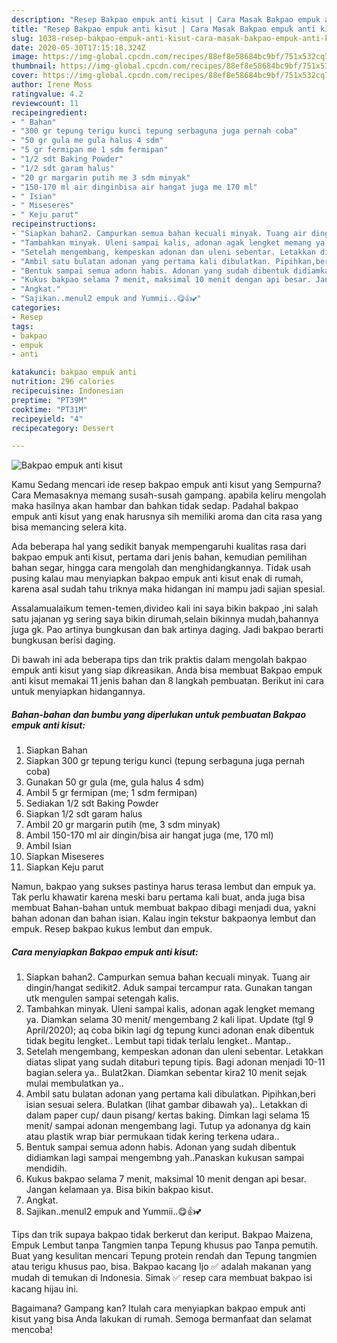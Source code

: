 ```yaml
---
description: "Resep Bakpao empuk anti kisut | Cara Masak Bakpao empuk anti kisut Yang Sempurna"
title: "Resep Bakpao empuk anti kisut | Cara Masak Bakpao empuk anti kisut Yang Sempurna"
slug: 1038-resep-bakpao-empuk-anti-kisut-cara-masak-bakpao-empuk-anti-kisut-yang-sempurna
date: 2020-05-30T17:15:18.324Z
image: https://img-global.cpcdn.com/recipes/88ef8e58684bc9bf/751x532cq70/bakpao-empuk-anti-kisut-foto-resep-utama.jpg
thumbnail: https://img-global.cpcdn.com/recipes/88ef8e58684bc9bf/751x532cq70/bakpao-empuk-anti-kisut-foto-resep-utama.jpg
cover: https://img-global.cpcdn.com/recipes/88ef8e58684bc9bf/751x532cq70/bakpao-empuk-anti-kisut-foto-resep-utama.jpg
author: Irene Moss
ratingvalue: 4.2
reviewcount: 11
recipeingredient:
- " Bahan"
- "300 gr tepung terigu kunci tepung serbaguna juga pernah coba"
- "50 gr gula me gula halus 4 sdm"
- "5 gr fermipan me 1 sdm fermipan"
- "1/2 sdt Baking Powder"
- "1/2 sdt garam halus"
- "20 gr margarin putih me 3 sdm minyak"
- "150-170 ml air dinginbisa air hangat juga me 170 ml"
- " Isian"
- " Miseseres"
- " Keju parut"
recipeinstructions:
- "Siapkan bahan2. Campurkan semua bahan kecuali minyak. Tuang air dingin/hangat sedikit2. Aduk sampai tercampur rata. Gunakan tangan utk mengulen sampai setengah kalis."
- "Tambahkan minyak. Uleni sampai kalis, adonan agak lengket memang ya. Diamkan selama 30 menit/ mengembang 2 kali lipat. Update (tgl 9 April/2020); aq coba bikin lagi dg tepung kunci adonan enak dibentuk tidak begitu lengket.. Lembut tapi tidak terlalu lengket.. Mantap.."
- "Setelah mengembang, kempeskan adonan dan uleni sebentar. Letakkan diatas slipat yang sudah ditaburi tepung tipis. Bagi adonan menjadi 10-11 bagian.selera ya.. Bulat2kan. Diamkan sebentar kira2 10 menit sejak mulai membulatkan ya.."
- "Ambil satu bulatan adonan yang pertama kali dibulatkan. Pipihkan,beri isian sesuai selera. Bulatkan (lihat gambar dibawah ya).. Letakkan di dalam paper cup/ daun pisang/ kertas baking. Dimkan lagi selama 15 menit/ sampai adonan mengembang lagi. Tutup ya adonanya dg kain atau plastik wrap biar permukaan tidak kering terkena udara.."
- "Bentuk sampai semua adonn habis. Adonan yang sudah dibentuk didiamkan lagi sampai mengembng yah..Panaskan kukusan sampai mendidih."
- "Kukus bakpao selama 7 menit, maksimal 10 menit dengan api besar. Jangan kelamaan ya. Bisa bikin bakpao kisut."
- "Angkat."
- "Sajikan..menul2 empuk and Yummii..😋👍💕"
categories:
- Resep
tags:
- bakpao
- empuk
- anti

katakunci: bakpao empuk anti 
nutrition: 296 calories
recipecuisine: Indonesian
preptime: "PT39M"
cooktime: "PT31M"
recipeyield: "4"
recipecategory: Dessert

---
```



![Bakpao empuk anti kisut](https://img-global.cpcdn.com/recipes/88ef8e58684bc9bf/751x532cq70/bakpao-empuk-anti-kisut-foto-resep-utama.jpg)

Kamu Sedang mencari ide resep bakpao empuk anti kisut yang Sempurna? Cara Memasaknya memang susah-susah gampang. apabila keliru mengolah maka hasilnya akan hambar dan bahkan tidak sedap. Padahal bakpao empuk anti kisut yang enak harusnya sih memiliki aroma dan cita rasa yang bisa memancing selera kita.

Ada beberapa hal yang sedikit banyak mempengaruhi kualitas rasa dari bakpao empuk anti kisut, pertama dari jenis bahan, kemudian pemilihan bahan segar, hingga cara mengolah dan menghidangkannya. Tidak usah pusing kalau mau menyiapkan bakpao empuk anti kisut enak di rumah, karena asal sudah tahu triknya maka hidangan ini mampu jadi sajian spesial.

Assalamualaikum temen-temen,divideo kali ini saya bikin bakpao ,ini salah satu jajanan yg sering saya bikin dirumah,selain bikinnya mudah,bahannya juga gk. Pao artinya bungkusan dan bak artinya daging. Jadi bakpao berarti bungkusan berisi daging.


Di bawah ini ada beberapa tips dan trik praktis dalam mengolah bakpao empuk anti kisut yang siap dikreasikan. Anda bisa membuat Bakpao empuk anti kisut memakai 11 jenis bahan dan 8 langkah pembuatan. Berikut ini cara untuk menyiapkan hidangannya.

<!--inarticleads1-->

##### Bahan-bahan dan bumbu yang diperlukan untuk pembuatan Bakpao empuk anti kisut:

1. Siapkan  Bahan
1. Siapkan 300 gr tepung terigu kunci (tepung serbaguna juga pernah coba)
1. Gunakan 50 gr gula (me, gula halus 4 sdm)
1. Ambil 5 gr fermipan (me; 1 sdm fermipan)
1. Sediakan 1/2 sdt Baking Powder
1. Siapkan 1/2 sdt garam halus
1. Ambil 20 gr margarin putih (me, 3 sdm minyak)
1. Ambil 150-170 ml air dingin/bisa air hangat juga (me, 170 ml)
1. Ambil  Isian
1. Siapkan  Miseseres
1. Siapkan  Keju parut


Namun, bakpao yang sukses pastinya harus terasa lembut dan empuk ya. Tak perlu khawatir karena meski baru pertama kali buat, anda juga bisa membuat Bahan-bahan untuk membuat bakpao dibagi menjadi dua, yakni bahan adonan dan bahan isian. Kalau ingin tekstur bakpaonya lembut dan empuk. Resep bakpao kukus lembut dan empuk. 

<!--inarticleads2-->

##### Cara menyiapkan Bakpao empuk anti kisut:

1. Siapkan bahan2. Campurkan semua bahan kecuali minyak. Tuang air dingin/hangat sedikit2. Aduk sampai tercampur rata. Gunakan tangan utk mengulen sampai setengah kalis.
1. Tambahkan minyak. Uleni sampai kalis, adonan agak lengket memang ya. Diamkan selama 30 menit/ mengembang 2 kali lipat. Update (tgl 9 April/2020); aq coba bikin lagi dg tepung kunci adonan enak dibentuk tidak begitu lengket.. Lembut tapi tidak terlalu lengket.. Mantap..
1. Setelah mengembang, kempeskan adonan dan uleni sebentar. Letakkan diatas slipat yang sudah ditaburi tepung tipis. Bagi adonan menjadi 10-11 bagian.selera ya.. Bulat2kan. Diamkan sebentar kira2 10 menit sejak mulai membulatkan ya..
1. Ambil satu bulatan adonan yang pertama kali dibulatkan. Pipihkan,beri isian sesuai selera. Bulatkan (lihat gambar dibawah ya).. Letakkan di dalam paper cup/ daun pisang/ kertas baking. Dimkan lagi selama 15 menit/ sampai adonan mengembang lagi. Tutup ya adonanya dg kain atau plastik wrap biar permukaan tidak kering terkena udara..
1. Bentuk sampai semua adonn habis. Adonan yang sudah dibentuk didiamkan lagi sampai mengembng yah..Panaskan kukusan sampai mendidih.
1. Kukus bakpao selama 7 menit, maksimal 10 menit dengan api besar. Jangan kelamaan ya. Bisa bikin bakpao kisut.
1. Angkat.
1. Sajikan..menul2 empuk and Yummii..😋👍💕


Tips dan trik supaya bakpao tidak berkerut dan keriput. Bakpao Maizena, Empuk Lembut tanpa Tangmien tanpa Tepung khusus pao Tanpa pemutih. Buat yang kesulitan mencari Tepung protein rendah dan Tepung tangmien atau terigu khusus pao, bisa. Bakpao kacang Ijo ✅ adalah makanan yang mudah di temukan di Indonesia. Simak ✅ resep cara membuat bakpao isi kacang hijau ini. 

Bagaimana? Gampang kan? Itulah cara menyiapkan bakpao empuk anti kisut yang bisa Anda lakukan di rumah. Semoga bermanfaat dan selamat mencoba!
